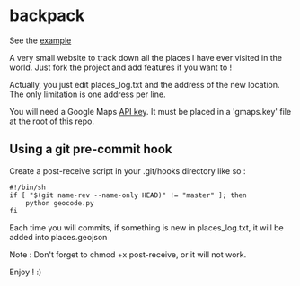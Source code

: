 backpack
=======

See the [example](http://maximeh.github.io/backpack)

A very small website to track down all the places I have ever visited in the
world.
Just fork the project and add features if you want to !

Actually, you just edit places_log.txt and the address of the new location.
The only limitation is one address per line.

You will need a Google Maps [API key](https://developers.google.com/maps/documentation/geocoding/get-api-key).
It must be placed in a 'gmaps.key' file at the root of this repo.

Using a git pre-commit hook
---------------------------
Create a post-receive script in your .git/hooks directory like so :

    #!/bin/sh
    if [ "$(git name-rev --name-only HEAD)" != "master" ]; then
        python geocode.py
    fi

Each time you will commits, if something is new in places_log.txt, it will
be added into places.geojson

Note : Don't forget to chmod +x post-receive, or it will not work.

Enjoy ! :)

